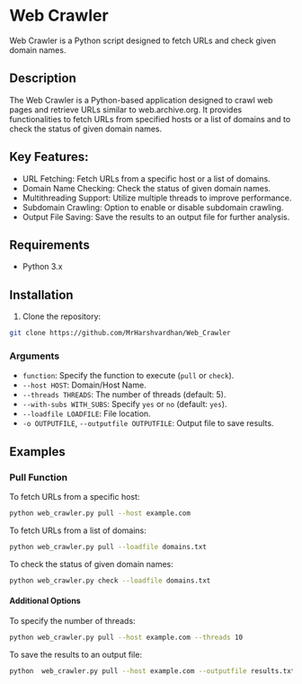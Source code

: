 # Web Crawler

Web Crawler is a Python script designed to fetch URLs and check given domain names.

## Description

The Web Crawler is a Python-based application designed to crawl web pages and retrieve URLs similar to web.archive.org. It provides functionalities to fetch URLs from specified hosts or a list of domains and to check the status of given domain names.


## Key Features:
-  URL Fetching: Fetch URLs from a specific host or a list of domains.
-  Domain Name Checking: Check the status of given domain names.
-  Multithreading Support: Utilize multiple threads to improve performance.
-  Subdomain Crawling: Option to enable or disable subdomain crawling.
-  Output File Saving: Save the results to an output file for further analysis.


## Requirements

- Python 3.x

## Installation

1. Clone the repository:

```bash
git clone https://github.com/MrHarshvardhan/Web_Crawler

```
### Arguments

- `function`: Specify the function to execute (`pull` or `check`).
- `--host HOST`: Domain/Host Name.
- `--threads THREADS`: The number of threads (default: 5).
- `--with-subs WITH_SUBS`: Specify `yes` or `no` (default: `yes`).
- `--loadfile LOADFILE`: File location.
- `-o OUTPUTFILE`, `--outputfile OUTPUTFILE`: Output file to save results.

## Examples

### Pull Function

To fetch URLs from a specific host:

```bash
python web_crawler.py pull --host example.com
```

To fetch URLs from a list of domains:

```bash
python web_crawler.py pull --loadfile domains.txt
```

To check the status of given domain names:
```bash
python web_crawler.py check --loadfile domains.txt
```
#### Additional Options
To specify the number of threads:

```bash
python web_crawler.py pull --host example.com --threads 10

```
To save the results to an output file:
```bash
python  web_crawler.py pull --host example.com --outputfile results.txt

```
